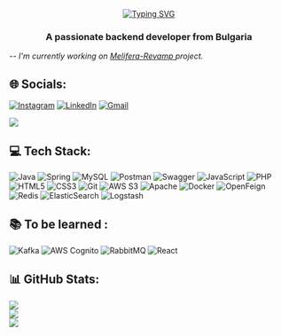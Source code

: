 <div align="center">
<a href="https://git.io/typing-svg"><img src="https://readme-typing-svg.herokuapp.com?font=Fira+Code&size=45&pause=400&color=F7F7F7&width=500&height=100&lines=Hi+%F0%9F%91%8B%2C+I'm+Dzhan" alt="Typing SVG" /></a>
  </div>

### 

<h3 align="center">A passionate backend developer from Bulgaria</h3>
  <i> -- I'm currently working on  <a href="https://github.com/dzhanrafetov/Melifera-Revamp">Melifera-Revamp </a> project.<br>

</i> 



## 🌐 Socials:
[![Instagram](https://img.shields.io/badge/Instagram-%23E4405F.svg?logo=Instagram&logoColor=white)](https://instagram.com/dzhan_rafetov)
[![LinkedIn](https://img.shields.io/badge/LinkedIn-%230077B5.svg?logo=linkedin&logoColor=white)](https://linkedin.com/in/dzhan-rafetov-0bb4211a6) 
[![Gmail](https://img.shields.io/static/v1?message=Gmail&logo=gmail&label=&color=D14836&logoColor=white)](https://linkedin.com/in/dzhan-rafetov-0bb4211a6) 

[![](https://visitcount.itsvg.in/api?id=dzhanrafetov&icon=8&color=0)](https://visitcount.itsvg.in)

## 💻 Tech Stack:
![Java](https://img.shields.io/badge/java-%23ED8B00.svg?style=for-the-badge&logo=java&logoColor=white) 
![Spring](https://img.shields.io/badge/spring-%236DB33F.svg?style=for-the-badge&logo=spring&logoColor=white)
![MySQL](https://img.shields.io/badge/mysql-%2300f.svg?style=for-the-badge&logo=mysql&logoColor=white) 
![Postman](https://img.shields.io/badge/Postman-FF6C37?style=for-the-badge&logo=postman&logoColor=white) 
![Swagger](https://img.shields.io/badge/-Swagger-%23Clojure?style=for-the-badge&logo=swagger&logoColor=white) 
![JavaScript](https://img.shields.io/badge/javascript-%23323330.svg?style=for-the-badge&logo=javascript&logoColor=%23F7DF1E) 
![PHP](https://img.shields.io/badge/php-%23777BB4.svg?style=for-the-badge&logo=php&logoColor=white) 
![HTML5](https://img.shields.io/badge/html5-%23E34F26.svg?style=for-the-badge&logo=html5&logoColor=white) 
![CSS3](https://img.shields.io/badge/css3-%231572B6.svg?style=for-the-badge&logo=css3&logoColor=white)
![Git](https://img.shields.io/badge/git-%23F05033.svg?style=for-the-badge&logo=git&logoColor=white)
![AWS S3](https://img.shields.io/badge/AWS%20S3-%23FF9900.svg?style=for-the-badge&logo=amazon-s3&logoColor=white)
![Apache](https://img.shields.io/badge/apache-%23D42029.svg?style=for-the-badge&logo=apache&logoColor=white) 
![Docker](https://img.shields.io/badge/docker-%232496ED.svg?style=for-the-badge&logo=docker&logoColor=white)
![OpenFeign](https://img.shields.io/badge/OpenFeign-%23FE5621.svg?style=for-the-badge)
![Redis](https://img.shields.io/badge/redis-%23DC382D.svg?style=for-the-badge&logo=redis&logoColor=white)
![ElasticSearch](https://img.shields.io/badge/elasticsearch-%231572B6.svg?style=for-the-badge&logo=elasticsearch&logoColor=white)
![Logstash](https://img.shields.io/badge/Logstash-%23005571.svg?style=for-the-badge&logo=logstash&logoColor=white)

## 📚 То be learned :

![Kafka](https://img.shields.io/badge/kafka-%231572B6.svg?style=for-the-badge&logo=apache-kafka&logoColor=white)
![AWS Cognito](https://img.shields.io/badge/AWS%20Cognito-232F3E?style=for-the-badge&logo=amazon-aws&logoColor=white)
![RabbitMQ](https://img.shields.io/badge/rabbitmq-%23FF6600.svg?style=for-the-badge&logo=rabbitmq&logoColor=white)
![React](https://img.shields.io/badge/react-%2361DAFB.svg?style=for-the-badge&logo=react&logoColor=white)




## 📊 GitHub Stats:
![](https://github-readme-stats.vercel.app/api?username=dzhanrafetov&theme=default&hide_border=false&include_all_commits=true&count_private=true)<br/>
![](https://github-readme-streak-stats.herokuapp.com/?user=dzhanrafetov&theme=default&hide_border=false)<br/>
![](https://github-readme-stats.vercel.app/api/top-langs/?username=dzhanrafetov&theme=default&hide_border=false&include_all_commits=true&count_private=true&layout=compact)





 

